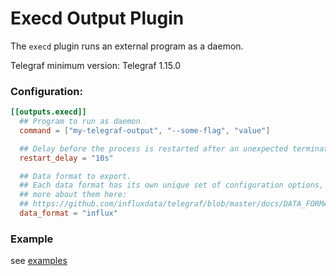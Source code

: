 # Execd Output Plugin

The `execd` plugin runs an external program as a daemon.

Telegraf minimum version: Telegraf 1.15.0

### Configuration:

```toml
[[outputs.execd]]
  ## Program to run as daemon
  command = ["my-telegraf-output", "--some-flag", "value"]

  ## Delay before the process is restarted after an unexpected termination
  restart_delay = "10s"

  ## Data format to export.
  ## Each data format has its own unique set of configuration options, read
  ## more about them here:
  ## https://github.com/influxdata/telegraf/blob/master/docs/DATA_FORMATS_OUTPUT.md
  data_format = "influx"
```

### Example

see [examples][]

[examples]: https://github.com/influxdata/telegraf/blob/master/plugins/outputs/execd/examples/
